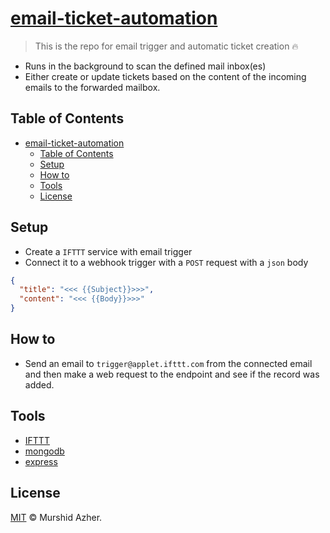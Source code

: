 # [email-ticket-automation](https://github.com/murshidazher/email-ticket-automation)

> This is the repo for email trigger and automatic ticket creation :fire:

- Runs in the background to scan the defined mail inbox(es)
- Either create or update tickets based on the content of the incoming emails to the forwarded mailbox.

## Table of Contents

- [email-ticket-automation](#email-ticket-automation)
  - [Table of Contents](#table-of-contents)
  - [Setup](#setup)
  - [How to](#how-to)
  - [Tools](#tools)
  - [License](#license)

## Setup

- Create a `IFTTT` service with email trigger
- Connect it to a webhook trigger with a `POST` request with a `json` body

```json
{
  "title": "<<< {{Subject}}>>>",
  "content": "<<< {{Body}}>>>"
}
```

## How to

- Send an email to `trigger@applet.ifttt.com` from the connected email and then make a web request to the endpoint and see if the record was added.

## Tools

- [IFTTT]()
- [mongodb]()
- [express]()

## License

[MIT](https://github.com/murshidazher/email-ticket-automation/blob/master/LICENSE) © Murshid Azher.
